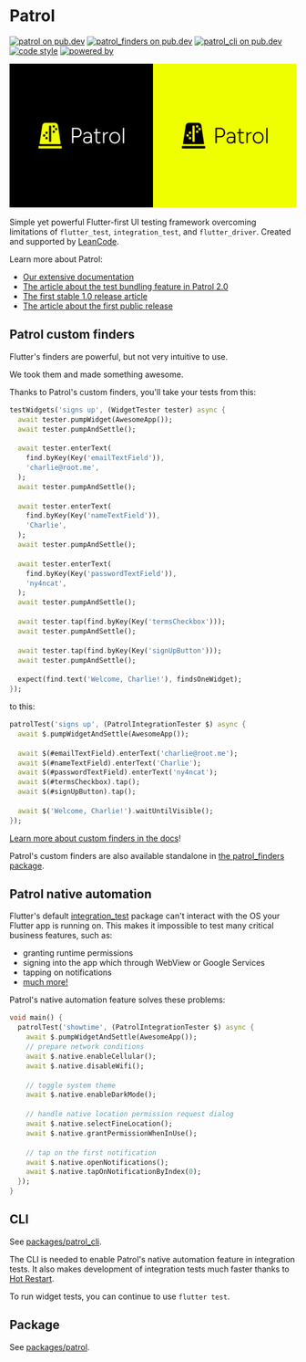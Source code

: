 # Patrol

[![patrol on pub.dev][patrol_badge]][patrol_link]
[![patrol_finders on pub.dev][patrol_finders_badge]][patrol_finders_link]
[![patrol_cli on pub.dev][patrol_cli_badge]][patrol_cli_link]
[![code style][leancode_lint_badge]][leancode_lint_link]
[![powered by][docs_page_badge]][docs_page_link]

![Patrol promotial graphics][promo_graphics]

Simple yet powerful Flutter-first UI testing framework overcoming limitations of
`flutter_test`, `integration_test`, and `flutter_driver`. Created and supported
by [LeanCode](https://leancode.co).

Learn more about Patrol:

- [Our extensive documentation][docs]
- [The article about the test bundling feature in Patrol 2.0][article_2x]
- [The first stable 1.0 release article][article_1x]
- [The article about the first public release][article_0x]

## Patrol custom finders

Flutter's finders are powerful, but not very intuitive to use.

We took them and made something awesome.

Thanks to Patrol's custom finders, you'll take your tests from this:

```dart
testWidgets('signs up', (WidgetTester tester) async {
  await tester.pumpWidget(AwesomeApp());
  await tester.pumpAndSettle();

  await tester.enterText(
    find.byKey(Key('emailTextField')),
    'charlie@root.me',
  );
  await tester.pumpAndSettle();

  await tester.enterText(
    find.byKey(Key('nameTextField')),
    'Charlie',
  );
  await tester.pumpAndSettle();

  await tester.enterText(
    find.byKey(Key('passwordTextField')),
    'ny4ncat',
  );
  await tester.pumpAndSettle();

  await tester.tap(find.byKey(Key('termsCheckbox')));
  await tester.pumpAndSettle();

  await tester.tap(find.byKey(Key('signUpButton')));
  await tester.pumpAndSettle();

  expect(find.text('Welcome, Charlie!'), findsOneWidget);
});
```

to this:

```dart
patrolTest('signs up', (PatrolIntegrationTester $) async {
  await $.pumpWidgetAndSettle(AwesomeApp());

  await $(#emailTextField).enterText('charlie@root.me');
  await $(#nameTextField).enterText('Charlie');
  await $(#passwordTextField).enterText('ny4ncat');
  await $(#termsCheckbox).tap();
  await $(#signUpButton).tap();

  await $('Welcome, Charlie!').waitUntilVisible();
});
```

[Learn more about custom finders in the docs][docs_finders]!

Patrol's custom finders are also available standalone in [the patrol_finders
package][patrol_finders_link].

## Patrol native automation

Flutter's default [integration_test] package can't interact with the OS your
Flutter app is running on. This makes it impossible to test many critical
business features, such as:

- granting runtime permissions
- signing into the app which through WebView or Google Services
- tapping on notifications
- [much more!](https://patrol.leancode.co/native/feature-parity)

Patrol's native automation feature solves these problems:

```dart
void main() {
  patrolTest('showtime', (PatrolIntegrationTester $) async {
    await $.pumpWidgetAndSettle(AwesomeApp());
    // prepare network conditions
    await $.native.enableCellular();
    await $.native.disableWifi();

    // toggle system theme
    await $.native.enableDarkMode();

    // handle native location permission request dialog
    await $.native.selectFineLocation();
    await $.native.grantPermissionWhenInUse();

    // tap on the first notification
    await $.native.openNotifications();
    await $.native.tapOnNotificationByIndex(0);
  });
}

```

## CLI

See [packages/patrol_cli][github_patrol_cli].

The CLI is needed to enable Patrol's native automation feature in integration
tests. It also makes development of integration tests much faster thanks to [Hot
Restart].

To run widget tests, you can continue to use `flutter test`.

## Package

See [packages/patrol][github_patrol].

[patrol_badge]: https://img.shields.io/pub/v/patrol?label=patrol
[patrol_finders_badge]: https://img.shields.io/pub/v/patrol_finders?label=patrol_finders
[patrol_cli_badge]: https://img.shields.io/pub/v/patrol_cli?label=patrol_cli
[leancode_lint_badge]: https://img.shields.io/badge/code%20style-leancode__lint-black
[docs_page_badge]: https://img.shields.io/badge/documentation-docs.page-34C4AC.svg?style
[patrol_link]: https://pub.dev/packages/patrol
[patrol_finders_link]: https://pub.dev/packages/patrol_finders
[patrol_cli_link]: https://pub.dev/packages/patrol_cli
[leancode_lint_link]: https://pub.dev/packages/leancode_lint
[docs_page_link]: https://docs.page
[github_patrol]: https://github.com/leancodepl/patrol/tree/master/packages/patrol
[github_patrol_finders]: https://github.com/leancodepl/patrol/tree/master/packages/patrol_finders
[github_patrol_cli]: https://github.com/leancodepl/patrol/tree/master/packages/patrol_cli
[docs]: https://patrol.leancode.co
[docs_finders]: https://patrol.leancode.co/finders/overview
[promo_graphics]: docs/assets/promo.png
[article_0x]: https://leancode.co/blog/patrol-flutter-first-ui-testing-framework
[article_1x]: https://leancode.co/blog/patrol-1-0-powerful-flutter-ui-testing-framework
[article_2x]: https://leancode.co/blog/patrol-2-0-improved-flutter-ui-testing
[integration_test]: https://github.com/flutter/flutter/tree/master/packages/integration_test
[hot restart]: https://patrol.leancode.co/cli-commands/develop
